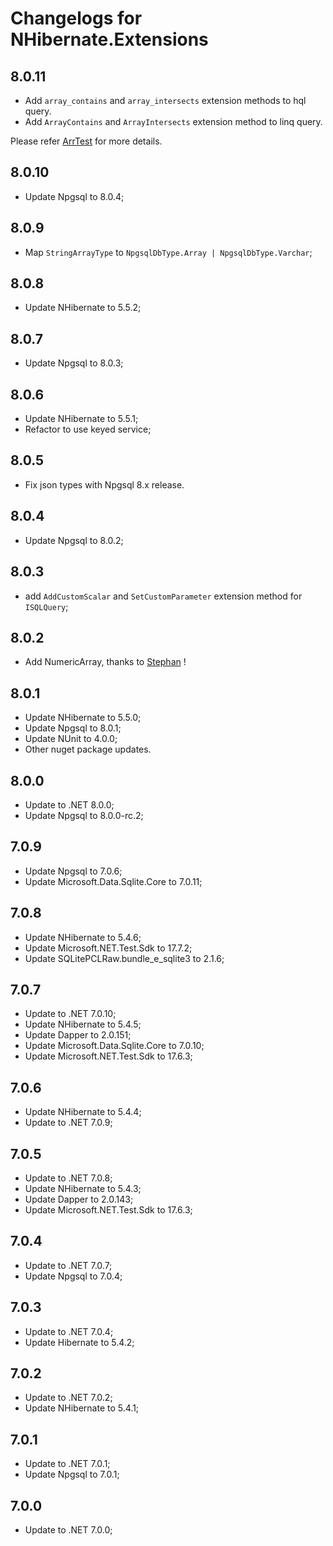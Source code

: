 # Changelogs for NHibernate.Extensions

## 8.0.11

- Add `array_contains` and `array_intersects` extension methods to hql query.
- Add `ArrayContains` and `ArrayIntersects` extension method to linq query.

Please refer [ArrTest](https://github.com/beginor/nhibernate-extensions/blob/master/test/NHibernate.Extensions.UnitTest/ArrTest.cs) for more details.

## 8.0.10

- Update Npgsql to 8.0.4;

## 8.0.9

- Map `StringArrayType` to `NpgsqlDbType.Array | NpgsqlDbType.Varchar`;

## 8.0.8

- Update NHibernate to 5.5.2;

## 8.0.7

- Update Npgsql to 8.0.3;

## 8.0.6

- Update NHibernate to 5.5.1;
- Refactor to use keyed service;

## 8.0.5

- Fix json types with Npgsql 8.x release.

## 8.0.4

- Update Npgsql to 8.0.2;

## 8.0.3

- add `AddCustomScalar` and `SetCustomParameter` extension method for `ISQLQuery`;

## 8.0.2

- Add NumericArray, thanks to [Stephan](https://github.com/stephanstapel) !

## 8.0.1

- Update NHibernate to 5.5.0;
- Update Npgsql to 8.0.1;
- Update NUnit to 4.0.0;
- Other nuget package updates.

## 8.0.0

- Update to .NET 8.0.0;
- Update Npgsql to 8.0.0-rc.2;

## 7.0.9

- Update Npgsql to 7.0.6;
- Update Microsoft.Data.Sqlite.Core to 7.0.11;

## 7.0.8

- Update NHibernate to 5.4.6;
- Update Microsoft.NET.Test.Sdk to 17.7.2;
- Update SQLitePCLRaw.bundle_e_sqlite3 to 2.1.6;

## 7.0.7

- Update to .NET 7.0.10;
- Update NHibernate to 5.4.5;
- Update Dapper to 2.0.151;
- Update Microsoft.Data.Sqlite.Core to 7.0.10;
- Update Microsoft.NET.Test.Sdk to 17.6.3;

## 7.0.6

- Update NHibernate to 5.4.4;
- Update to .NET 7.0.9;

## 7.0.5

- Update to .NET 7.0.8;
- Update NHibernate to 5.4.3;
- Update Dapper to 2.0.143;
- Update Microsoft.NET.Test.Sdk to 17.6.3;

## 7.0.4

- Update to .NET 7.0.7;
- Update Npgsql to 7.0.4;

## 7.0.3

- Update to .NET 7.0.4;
- Update Hibernate to 5.4.2;

## 7.0.2

- Update to .NET 7.0.2;
- Update NHibernate to 5.4.1;

## 7.0.1

- Update to .NET 7.0.1;
- Update Npgsql to 7.0.1;

## 7.0.0

- Update to .NET 7.0.0;
